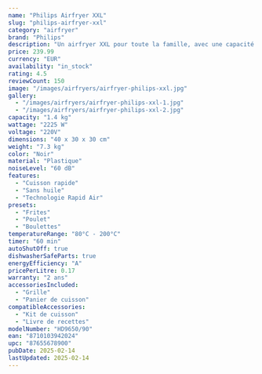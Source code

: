 ```yaml
---
name: "Philips Airfryer XXL"
slug: "philips-airfryer-xxl"
category: "airfryer"
brand: "Philips"
description: "Un airfryer XXL pour toute la famille, avec une capacité de 1.4 kg pour des repas rapides et sains."
price: 239.99
currency: "EUR"
availability: "in_stock"
rating: 4.5
reviewCount: 150
image: "/images/airfryers/airfryer-philips-xxl.jpg"
gallery:
  - "/images/airfryers/airfryer-philips-xxl-1.jpg"
  - "/images/airfryers/airfryer-philips-xxl-2.jpg"
capacity: "1.4 kg"
wattage: "2225 W"
voltage: "220V"
dimensions: "40 x 30 x 30 cm"
weight: "7.3 kg"
color: "Noir"
material: "Plastique"
noiseLevel: "60 dB"
features:
  - "Cuisson rapide"
  - "Sans huile"
  - "Technologie Rapid Air"
presets:
  - "Frites"
  - "Poulet"
  - "Boulettes"
temperatureRange: "80°C - 200°C"
timer: "60 min"
autoShutOff: true
dishwasherSafeParts: true
energyEfficiency: "A"
pricePerLitre: 0.17
warranty: "2 ans"
accessoriesIncluded:
  - "Grille"
  - "Panier de cuisson"
compatibleAccessories:
  - "Kit de cuisson"
  - "Livre de recettes"
modelNumber: "HD9650/90"
ean: "8710103942024"
upc: "87655678900"
pubDate: 2025-02-14
lastUpdated: 2025-02-14
---
```

